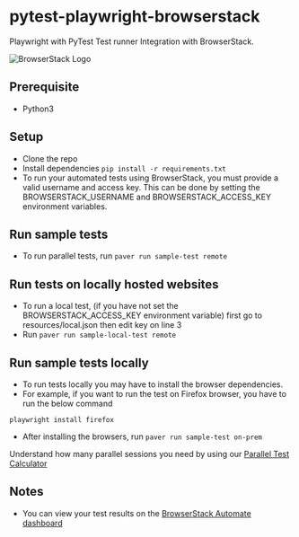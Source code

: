 # pytest-playwright-browserstack

Playwright with PyTest Test runner Integration with BrowserStack.

![BrowserStack Logo](https://d98b8t1nnulk5.cloudfront.net/production/images/layout/logo-header.png?1469004780)
## Prerequisite
* Python3

## Setup

* Clone the repo
* Install dependencies `pip install -r requirements.txt`
* To run your automated tests using BrowserStack, you must provide a valid username and access key. This can be done by setting the BROWSERSTACK_USERNAME and BROWSERSTACK_ACCESS_KEY environment variables.

## Run sample tests
* To run parallel tests, run `paver run sample-test remote`

## Run tests on locally hosted websites
* To run a local test, (if you have not set the BROWSERSTACK_ACCESS_KEY environment variable) first go to resources/local.json then edit key on line 3
* Run `paver run sample-local-test remote`


## Run sample tests locally
* To run tests locally you may have to install the browser dependencies. 
* For example, if you want to run the test on Firefox browser, you have to run the below command

```
playwright install firefox	

```

* After installing the browsers, run `paver run sample-test on-prem`


 Understand how many parallel sessions you need by using our [Parallel Test Calculator](https://www.browserstack.com/automate/parallel-calculator?ref=github)

## Notes
* You can view your test results on the [BrowserStack Automate dashboard](https://www.browserstack.com/automate)